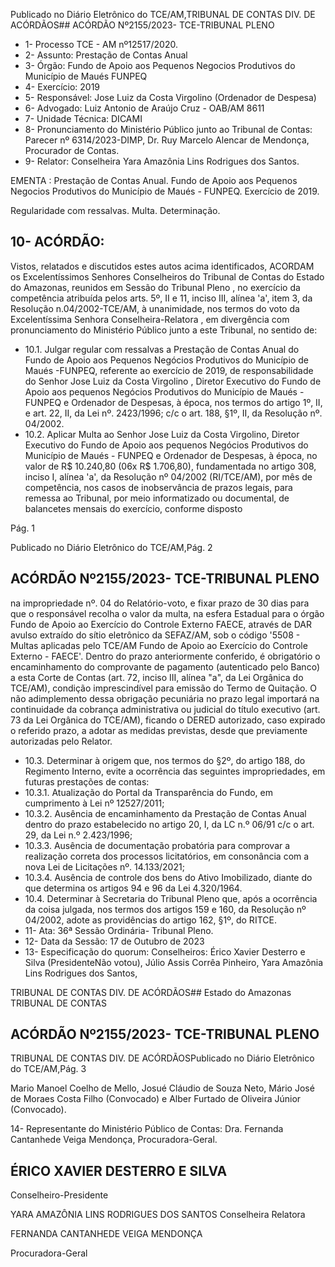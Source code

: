 Publicado  no  Diário  Eletrônico do TCE/AM,TRIBUNAL DE CONTAS DIV. DE ACÓRDÃOS## ACÓRDÃO Nº2155/2023- TCE-TRIBUNAL PLENO

- 1- Processo TCE - AM nº12517/2020.
- 2- Assunto: Prestação de Contas Anual
- 3- Órgão: Fundo de Apoio aos Pequenos Negocios Produtivos do Município de Maués FUNPEQ
- 4- Exercício: 2019
- 5- Responsável: Jose Luiz da Costa Virgolino (Ordenador de Despesa)
- 6- Advogado: Luiz Antonio de Araújo Cruz - OAB/AM 8611
- 7- Unidade Técnica: DICAMI
- 8- Pronunciamento  do  Ministério  Público  junto  ao  Tribunal  de  Contas: Parecer  nº 6314/2023-DIMP, Dr. Ruy Marcelo Alencar de Mendonça, Procurador de Contas.
- 9- Relator: Conselheira Yara Amazônia Lins Rodrigues dos Santos.

EMENTA :  Prestação  de  Contas  Anual.  Fundo  de Apoio aos Pequenos Negocios Produtivos do Município de Maués - FUNPEQ. Exercício de 2019.

Regularidade com ressalvas. Multa. Determinação.

## 10-  ACÓRDÃO:

Vistos, relatados e discutidos estes autos acima identificados, ACORDAM os Excelentíssimos Senhores Conselheiros do Tribunal de Contas do Estado do Amazonas, reunidos em Sessão do Tribunal Pleno , no exercício da competência atribuída pelos arts. 5º, II e 11, inciso III, alínea 'a', item 3, da Resolução n.04/2002-TCE/AM, à unanimidade, nos  termos  do  voto  da  Excelentíssima  Senhora  Conselheira-Relatora ,  em  divergência com pronunciamento do Ministério Público junto a este Tribunal, no sentido de:

- 10.1. Julgar  regular  com  ressalvas a  Prestação  de  Contas  Anual  do Fundo de Apoio aos Pequenos Negócios Produtivos do Município de Maués -FUNPEQ, referente ao exercício de 2019, de responsabilidade do Senhor Jose Luiz da Costa Virgolino , Diretor Executivo do Fundo de Apoio aos pequenos Negócios Produtivos do Município de Maués  -  FUNPEQ  e  Ordenador  de  Despesas,  à época, nos termos do artigo 1º, II, e art. 22, II, da Lei nº. 2423/1996; c/c o art. 188, §1º, II, da Resolução nº. 04/2002.
- 10.2. Aplicar  Multa ao  Senhor Jose  Luiz  da  Costa  Virgolino, Diretor  Executivo do Fundo de Apoio aos pequenos Negócios Produtivos do Município de Maués  -  FUNPEQ  e  Ordenador  de  Despesas,  à época, no valor de R$ 10.240,80 (06x R$ 1.706,80), fundamentada no artigo 308, inciso I, alínea 'a', da Resolução nº 04/2002 (RI/TCE/AM), por  mês  de  competência,  nos  casos  de  inobservância  de  prazos legais, para remessa ao Tribunal, por meio informatizado ou documental, de balancetes mensais do exercício, conforme disposto

Pág. 1

Publicado  no  Diário  Eletrônico do TCE/AM,Pág. 2

## ACÓRDÃO Nº2155/2023- TCE-TRIBUNAL PLENO

na impropriedade nº. 04 do Relatório-voto, e fixar prazo de 30 dias para que o responsável recolha o valor da multa, na esfera Estadual para  o  órgão  Fundo  de  Apoio  ao  Exercício  do  Controle  Externo  FAECE,  através  de  DAR  avulso  extraído  do  sítio  eletrônico  da SEFAZ/AM, sob o código '5508  -  Multas  aplicadas  pelo  TCE/AM  Fundo de Apoio ao Exercício do Controle Externo - FAECE'. Dentro do prazo anteriormente conferido, é obrigatório o encaminhamento do comprovante de pagamento (autenticado pelo Banco) a esta Corte de Contas  (art.  72,  inciso  III,  alínea  "a",  da  Lei  Orgânica  do  TCE/AM), condição imprescindível para emissão do Termo de Quitação. O não adimplemento dessa obrigação pecuniária no prazo legal importará na continuidade da cobrança administrativa ou judicial do título executivo (art.  73  da  Lei  Orgânica  do  TCE/AM), ficando  o  DERED  autorizado, caso expirado o referido prazo, a adotar as medidas previstas, desde que previamente autorizadas pelo Relator.

- 10.3. Determinar à  origem  que,  nos  termos  do  §2º,  do  artigo  188,  do Regimento  Interno,  evite  a  ocorrência  das  seguintes  impropriedades, em futuras prestações de contas:
- 10.3.1. Atualização do Portal da Transparência do Fundo, em cumprimento à Lei nº 12527/2011;
- 10.3.2. Ausência  de  encaminhamento  da  Prestação  de  Contas  Anual dentro do prazo estabelecido no artigo 20, I, da LC n.º 06/91 c/c o art. 29, da Lei n.º 2.423/1996;
- 10.3.3. Ausência  de  documentação  probatória  para  comprovar  a realização  correta  dos  processos  licitatórios,  em  consonância  com  a nova Lei de Licitações nº. 14.133/2021;
- 10.3.4. Ausência de controle dos bens do Ativo Imobilizado, diante do que determina os artigos 94 e 96 da Lei 4.320/1964.
- 10.4. Determinar à Secretaria do Tribunal Pleno que, após a ocorrência da coisa  julgada,  nos  termos  dos  artigos  159  e  160,  da  Resolução nº 04/2002, adote as providências do artigo 162, §1º, do RITCE.
- 11-  Ata: 36ª Sessão Ordinária- Tribunal Pleno.
- 12-  Data da Sessão: 17 de Outubro de 2023
- 13-  Especificação do quorum: Conselheiros: Érico Xavier Desterro e Silva (PresidenteNão votou), Júlio Assis Corrêa Pinheiro, Yara Amazônia Lins Rodrigues dos Santos,

TRIBUNAL DE CONTAS DIV. DE ACÓRDÃOS## Estado do Amazonas TRIBUNAL DE CONTAS

## ACÓRDÃO Nº2155/2023- TCE-TRIBUNAL PLENO

TRIBUNAL DE CONTAS DIV. DE ACÓRDÃOSPublicado  no  Diário  Eletrônico do TCE/AM,Pág. 3

Mario Manoel Coelho de Mello, Josué Cláudio de Souza Neto, Mário José de Moraes Costa Filho (Convocado) e Alber Furtado de Oliveira Júnior (Convocado).

14-  Representante do Ministério Público de Contas: Dra. Fernanda Cantanhede Veiga Mendonça, Procuradora-Geral.

## ÉRICO XAVIER DESTERRO E SILVA

Conselheiro-Presidente

YARA AMAZÔNIA LINS RODRIGUES DOS SANTOS Conselheira Relatora

FERNANDA CANTANHEDE VEIGA MENDONÇA

Procuradora-Geral